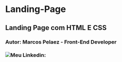 # Landing-Page
## Landing Page com HTML E CSS

### Autor: Marcos Pelaez - Front-End Developer

### ![Meu Linkedin:](https://www.linkedin.com/feed/?doFeedRefresh=true&nis=true&lipi=urn%3Ali%3Apage%3Ad_flagship3_feed%3B2jC8boZ2RpG9NSsZadKxMQ%3D%3D)
